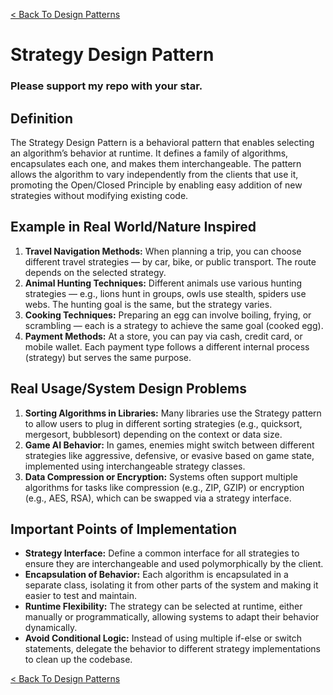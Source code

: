 [< Back To Design Patterns](../../../)

# Strategy Design Pattern
### Please support my repo with your star.

## Definition
The Strategy Design Pattern is a behavioral pattern that enables selecting an algorithm’s behavior at runtime. It defines a family of algorithms, encapsulates each one, and makes them interchangeable. The pattern allows the algorithm to vary independently from the clients that use it, promoting the Open/Closed Principle by enabling easy addition of new strategies without modifying existing code.

## Example in Real World/Nature Inspired
1. **Travel Navigation Methods:** When planning a trip, you can choose different travel strategies — by car, bike, or public transport. The route depends on the selected strategy.
2. **Animal Hunting Techniques:** Different animals use various hunting strategies — e.g., lions hunt in groups, owls use stealth, spiders use webs. The hunting goal is the same, but the strategy varies.
3. **Cooking Techniques:** Preparing an egg can involve boiling, frying, or scrambling — each is a strategy to achieve the same goal (cooked egg).
4. **Payment Methods:** At a store, you can pay via cash, credit card, or mobile wallet. Each payment type follows a different internal process (strategy) but serves the same purpose.

## Real Usage/System Design Problems
1. **Sorting Algorithms in Libraries:** Many libraries use the Strategy pattern to allow users to plug in different sorting strategies (e.g., quicksort, mergesort, bubblesort) depending on the context or data size.
2. **Game AI Behavior:** In games, enemies might switch between different strategies like aggressive, defensive, or evasive based on game state, implemented using interchangeable strategy classes.
3. **Data Compression or Encryption:** Systems often support multiple algorithms for tasks like compression (e.g., ZIP, GZIP) or encryption (e.g., AES, RSA), which can be swapped via a strategy interface.

## Important Points of Implementation
- **Strategy Interface:** Define a common interface for all strategies to ensure they are interchangeable and used polymorphically by the client.
- **Encapsulation of Behavior:** Each algorithm is encapsulated in a separate class, isolating it from other parts of the system and making it easier to test and maintain.
- **Runtime Flexibility:** The strategy can be selected at runtime, either manually or programmatically, allowing systems to adapt their behavior dynamically.
- **Avoid Conditional Logic:** Instead of using multiple if-else or switch statements, delegate the behavior to different strategy implementations to clean up the codebase.

[< Back To Design Patterns](../../../)
